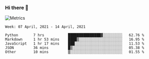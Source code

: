 ### Hi there 👋

![Metrics](https://github.com/radoapx/radoapx/blob/main/github-metrics.svg)

<!--START_SECTION:waka-->
```text
Week: 07 April, 2021 - 14 April, 2021

Python       7 hrs           ███████████████▓░░░░░░░░░   62.76 % 
Markdown     1 hr 53 mins    ████▒░░░░░░░░░░░░░░░░░░░░   16.95 % 
JavaScript   1 hr 17 mins    ███░░░░░░░░░░░░░░░░░░░░░░   11.53 % 
JSON         36 mins         █▒░░░░░░░░░░░░░░░░░░░░░░░   05.38 % 
Other        10 mins         ▒░░░░░░░░░░░░░░░░░░░░░░░░   01.55 % 
```
<!--END_SECTION:waka-->

<!--
**radoapx/radoapx** is a ✨ _special_ ✨ repository because its `README.md` (this file) appears on your GitHub profile.

Here are some ideas to get you started:

- 🔭 I’m currently working on ...
- 🌱 I’m currently learning ...
- 👯 I’m looking to collaborate on ...
- 🤔 I’m looking for help with ...
- 💬 Ask me about ...
- 📫 How to reach me: ...
- 😄 Pronouns: ...
- ⚡ Fun fact: ...
-->

